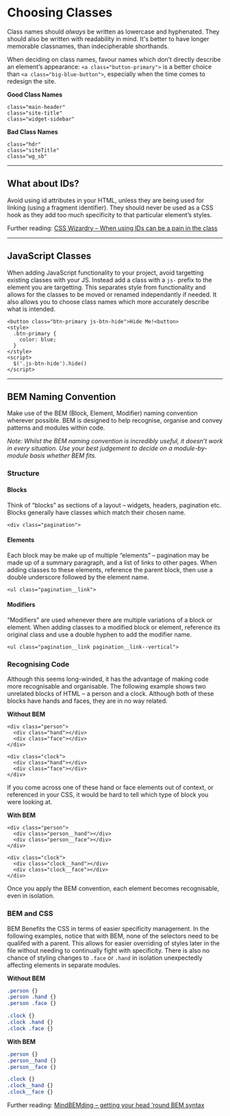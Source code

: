 # Choosing Classes

Class names should *always* be written as lowercase and hyphenated. They should also be written with readability in mind. It's better to have longer memorable classnames, than indecipherable shorthands.

When deciding on class names, favour names which don’t directly describe an element’s appearance: `<a class="button-primary">` is a better choice than `<a class="big-blue-button">`, especially when the time comes to redesign the site.

**Good Class Names**
```markup
class="main-header"
class="site-title"
class="widget-sidebar"
```

**Bad Class Names**
```markup
class="hdr"
class="siteTitle"
class="wg_sb"
```

---

## What about IDs?

Avoid using id attributes in your HTML, unless they are being used for linking (using a fragment identifier). They should never be used as a CSS hook as they add too much specificity to that particular element’s styles.

Further reading: [CSS Wizardry – When using IDs can be a pain in the class](http://csswizardry.com/2011/09/when-using-ids-can-be-a-pain-in-the-class)

---

## JavaScript Classes

When adding JavaScript functionality to your project, avoid targetting existing classes with your JS. Instead add a class with a `js-` prefix to the element you are targetting. This separates style from functionality and allows for the classes to be moved or renamed independantly if needed. It also allows you to choose class names which more accurately describe what is intended.

```markup
<button class="btn-primary js-btn-hide">Hide Me!<button>
<style>
  .btn-primary {
    color: blue;
  }
</style>
<script>
  $('.js-btn-hide').hide()
</script>
```

---

## BEM Naming Convention

Make use of the BEM (Block, Element, Modifier) naming convention wherever possible. BEM is designed to help recognise, organise and convey patterns and modules within code.

*Note: Whilst the BEM naming convention is incredibly useful, it doesn’t work in every situation. Use your best judgement to decide on a module-by-module basis whether BEM fits.*

### Structure

#### Blocks
Think of “blocks” as sections of a layout – widgets, headers, pagination etc. Blocks generally have classes which match their chosen name.

```markup
<div class="pagination">
```

#### Elements

Each block may be make up of multiple “elements” – pagination may be made up of a summary paragraph, and a list of links to other pages. When adding classes to these elements, reference the parent block, then use a double underscore followed by the element name.

```markup
<ul class="pagination__link">
```

#### Modifiers

“Modifiers” are used whenever there are multiple variations of a block or element. When adding classes to a modified block or element, reference its original class and use a double hyphen to add the modifier name.

```markup
<ul class="pagination__link pagination__link--vertical">
```

### Recognising Code

Although this seems long-winded, it has the advantage of making code more recognisable and organisable. The following example shows two unrelated blocks of HTML – a person and a clock. Although both of these blocks have hands and faces, they are in no way related.

**Without BEM**
```markup
<div class="person">
  <div class="hand"></div>
  <div class="face"></div>
</div>

<div class="clock">
  <div class="hand"></div>
  <div class="face"></div>
</div>
```

If you come across one of these hand or face elements out of context, or referenced in your CSS, it would be hard to tell which type of block you were looking at.

**With BEM**
```markup
<div class="person">
  <div class="person__hand"></div>
  <div class="person__face"></div>
</div>

<div class="clock">
  <div class="clock__hand"></div>
  <div class="clock__face"></div>
</div>
```

Once you apply the BEM convention, each element becomes recognisable, even in isolation.

### BEM and CSS

BEM Benefits the CSS in terms of easier specificity management. In the following examples, notice that with BEM, none of the selectors need to be qualifed with a parent. This allows for easier overriding of styles later in the file without needing to continually fight with specificity. There is also no chance of styling changes to `.face` or `.hand` in isolation unexpectedly affecting elements in separate modules.

**Without BEM**
```css
.person {}
.person .hand {}
.person .face {}

.clock {}
.clock .hand {}
.clock .face {}
```

**With BEM**
```css
.person {}
.person__hand {}
.person__face {}

.clock {}
.clock__hand {}
.clock__face {}
```



Further reading: [MindBEMding – getting your head ’round BEM syntax](http://csswizardry.com/2013/01/mindbemding-getting-your-head-round-bem-syntax/)

